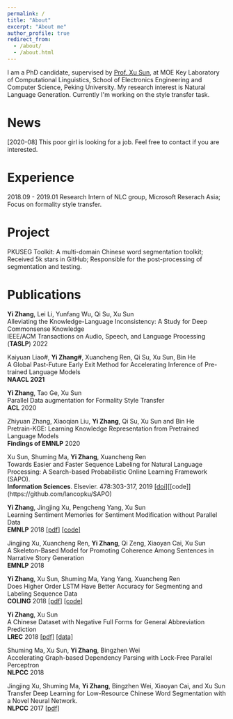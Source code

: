 ```yaml
---
permalink: /
title: "About"
excerpt: "About me"
author_profile: true
redirect_from: 
  - /about/
  - /about.html
---
```


I am a PhD candidate, supervised by [Prof. Xu Sun](https://xusun.org), at MOE Key Laboratory of Computational Linguistics, School of Electronics Engineering and Computer Science, Peking University. My research interest is Natural Language Generation. Currently I'm working on the style transfer task.

<h1 id="news">News</h1> 
[2020-08] This poor girl is looking for a job.  Feel free to contact if you are interested.

<h1 id="experience">Experience</h1> 
2018.09 - 2019.01 Research Intern of NLC group, Microsoft Reserach Asia; Focus on formality style transfer.

<h1 id="project">Project</h1>
PKUSEG Toolkit: A multi-domain Chinese word segmentation toolkit; Received 5k stars in GitHub;
Responsible for the post-processing of segmentation and testing.

<h1 id="publications">Publications</h1> 

**Yi Zhang**, Lei Li, Yunfang Wu, Qi Su, Xu Sun    
Alleviating the Knowledge-Language Inconsistency: A Study for Deep Commonsense Knowledge     
IEEE/ACM Transactions on Audio, Speech, and Language Processing (**TASLP**) 2022


Kaiyuan Liao#, **Yi Zhang#**, Xuancheng Ren, Qi Su, Xu Sun, Bin He    
A Global Past-Future Early Exit Method for Accelerating Inference of Pre-trained Language Models     
**NAACL 2021**



**Yi Zhang**, Tao Ge, Xu Sun  
Parallel Data augmentation for Formality Style Transfer   
**ACL** 2020



Zhiyuan Zhang, Xiaoqian Liu, **Yi Zhang**, Qi Su, Xu Sun and Bin He  
Pretrain-KGE: Learning Knowledge Representation from Pretrained Language Models  
**Findings of EMNLP** 2020



Xu Sun, Shuming Ma, **Yi Zhang**, Xuancheng Ren  
Towards Easier and Faster Sequence Labeling for Natural Language Processing: A Search-based Probabilistic Online Learning Framework (SAPO).  
**Information Sciences**. Elsevier. 478:303-317, 2019 [[doi]](https://doi.org/10.1016/j.ins.2018.11.025")[[code]](https://github.com/lancopku/SAPO)



**Yi Zhang**, Jingjing Xu, Pengcheng Yang, Xu Sun    
Learning Sentiment Memories for Sentiment Modification without Parallel Data  
**EMNLP** 2018 [[pdf]](http://aclweb.org/anthology/D18-1138) [[code]](https://github.com/lancopku/SMAE)



Jingjing Xu, Xuancheng Ren, **Yi Zhang**, Qi Zeng, Xiaoyan Cai, Xu Sun  
A Skeleton-Based Model for Promoting Coherence Among Sentences in Narrative Story Generation  
**EMNLP** 2018 



**Yi Zhang**, Xu Sun, Shuming Ma, Yang Yang, Xuancheng Ren  
Does Higher Order LSTM Have Better Accuracy for Segmenting and Labeling Sequence Data  
**COLING** 2018  [[pdf]](http://aclweb.org/anthology/C18-1061) [[code]](https://github.com/lancopku/Multi-Order-LSTM)



**Yi Zhang**, Xu Sun  
A Chinese Dataset with Negative Full Forms for General Abbreviation Prediction  
**LREC** 2018 [[pdf]](https://arxiv.org/pdf/1712.06289.pdf) [[data]](https://github.com/lancopku/Chinese-abbreviation-dataset)



Shuming Ma, Xu Sun, **Yi Zhang**, Bingzhen Wei  
Accelerating Graph-based Dependency Parsing with Lock-Free Parallel Perceptron  
**NLPCC** 2018 



Jingjing Xu, Shuming Ma, **Yi Zhang**, Bingzhen Wei, Xiaoyan Cai, and Xu Sun  
Transfer Deep Learning for Low-Resource Chinese Word Segmentation with a Novel Neural Network.   
**NLPCC** 2017 [[pdf]](https://arxiv.org/pdf/1702.04488.pdf)


